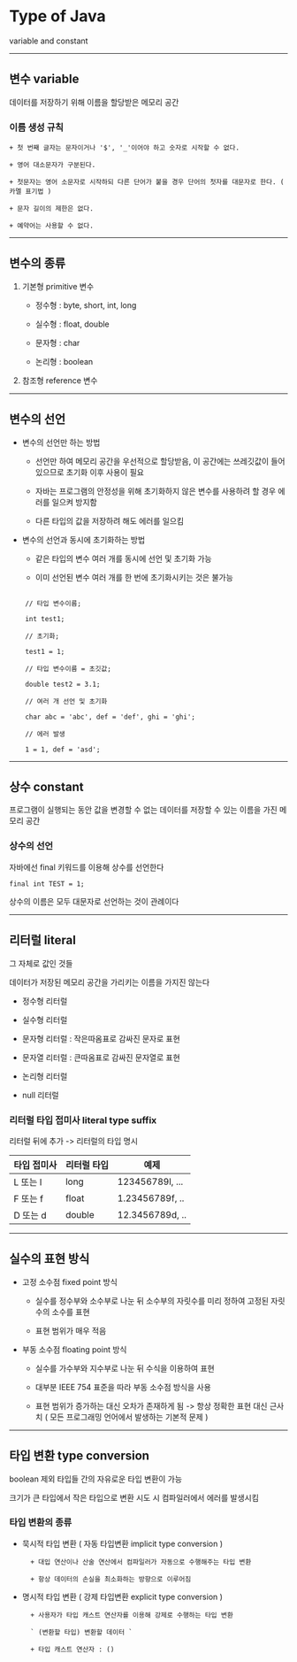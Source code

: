 # Type of Java

variable and constant

---

## 변수 variable

데이터를 저장하기 위해 이름을 할당받은 메모리 공간

### 이름 생성 규칙

    + 첫 번째 글자는 문자이거나 '$', '_'이어야 하고 숫자로 시작할 수 없다.

    + 영어 대소문자가 구분된다.

    + 첫문자는 영어 소문자로 시작하되 다른 단어가 붙을 경우 단어의 첫자를 대문자로 한다. ( 카멜 표기법 )

    + 문자 길이의 제한은 없다.

    + 예약어는 사용할 수 없다.

---

## 변수의 종류

1. 기본형 primitive 변수

    + 정수형 : byte, short, int, long

    + 실수형 : float, double

    + 문자형 : char

    + 논리형 : boolean

2. 참조형 reference 변수 

---

## 변수의 선언

+ 변수의 선언만 하는 방법

    + 선언만 하여 메모리 공간을 우선적으로 할당받음, 이 공간에는 쓰레깃값이 들어있으므로 초기화 이후 사용이 필요

    + 자바는 프로그램의 안정성을 위해 초기화하지 않은 변수를 사용하려 할 경우 에러를 일으켜 방지함

    + 다른 타입의 값을 저장하려 해도 에러를 일으킴

+ 변수의 선언과 동시에 초기화하는 방법

    + 같은 타입의 변수 여러 개를 동시에 선언 및 초기화 가능

    + 이미 선언된 변수 여러 개를 한 번에 초기화시키는 것은 불가능

```

    // 타입 변수이름;

    int test1;

    // 초기화;

    test1 = 1;

    // 타입 변수이름 = 초깃값;

    double test2 = 3.1;

    // 여러 개 선언 및 초기화

    char abc = 'abc', def = 'def', ghi = 'ghi';

    // 에러 발생

    1 = 1, def = 'asd';

```

---

## 상수 constant

프로그램이 실행되는 동안 값을 변경할 수 없는 데이터를 저장할 수 있는 이름을 가진 메모리 공간



### 상수의 선언

자바에선 final 키워드를 이용해 상수를 선언한다

` final int TEST = 1; `

상수의 이름은 모두 대문자로 선언하는 것이 관례이다

---

## 리터럴 literal

그 자체로 값인 것들

데이터가 저장된 메모리 공간을 가리키는 이름을 가지진 않는다

+ 정수형 리터럴

+ 실수형 리터럴

+ 문자형 리터럴 : 작은따옴표로 감싸진 문자로 표현

+ 문자열 리터럴 : 큰따옴표로 감싸진 문자열로 표현

+ 논리형 리터럴

+ null 리터럴



### 리터럴 타입 접미사 literal type suffix

리터럴 뒤에 추가 -> 리터럴의 타입 명시

| 타입 접미사 | 리터럴 타입 | 예제             |
| -------- | -------- | --------------- |
| L 또는 l  | long     | 123456789l, ... |
| F 또는 f  | float    | 1.23456789f, .. |
| D 또는 d  | double   | 12.3456789d, .. |

---

## 실수의 표현 방식

+ 고정 소수점 fixed point 방식

    + 실수를 정수부와 소수부로 나눈 뒤 소수부의 자릿수를 미리 정하여 고정된 자릿수의 소수를 표현

    + 표현 범위가 매우 적음

+ 부동 소수점 floating point 방식

    + 실수를 가수부와 지수부로 나눈 뒤 수식을 이용하여 표현

    + 대부분 IEEE 754 표준을 따라 부동 소수점 방식을 사용

    + 표현 범위가 증가하는 대신 오차가 존재하게 됨 -> 항상 정확한 표현 대신 근사치 ( 모든 프로그래밍 언어에서 발생하는 기본적 문제 )

---

## 타입 변환 type conversion

boolean 제외 타입들 간의 자유로운 타입 변환이 가능

크기가 큰 타입에서 작은 타입으로 변환 시도 시 컴파일러에서 에러를 발생시킴

### 타입 변환의 종류

+ 묵시적 타입 변환 ( 자동 타입변환 implicit type conversion )

        + 대입 연산이나 산술 연산에서 컴파일러가 자동으로 수행해주는 타입 변환

        + 항상 데이터의 손실을 최소화하는 방향으로 이루어짐

+ 명시적 타입 변환 ( 강제 타입변환 explicit type conversion )

        + 사용자가 타입 캐스트 연산자를 이용해 강제로 수행하는 타입 변환

        ` (변환할 타입) 변환할 데이터 `

        + 타입 캐스트 연산자 : ()